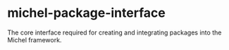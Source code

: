# michel-package-interface
The core interface required for creating and integrating packages into the Michel framework.
